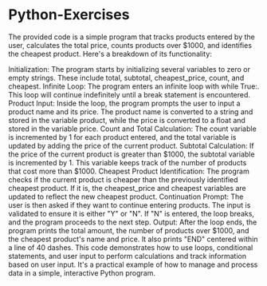 # Python-Exercises

The provided code is a simple program that tracks products entered by the user, calculates the total price, counts products over $1000, and identifies the cheapest product. Here's a breakdown of its functionality:

Initialization: The program starts by initializing several variables to zero or empty strings. These include total, subtotal, cheapest_price, count, and cheapest.
Infinite Loop: The program enters an infinite loop with while True:. This loop will continue indefinitely until a break statement is encountered.
Product Input: Inside the loop, the program prompts the user to input a product name and its price. The product name is converted to a string and stored in the variable product, while the price is converted to a float and stored in the variable price.
Count and Total Calculation: The count variable is incremented by 1 for each product entered, and the total variable is updated by adding the price of the current product.
Subtotal Calculation: If the price of the current product is greater than $1000, the subtotal variable is incremented by 1. This variable keeps track of the number of products that cost more than $1000.
Cheapest Product Identification: The program checks if the current product is cheaper than the previously identified cheapest product. If it is, the cheapest_price and cheapest variables are updated to reflect the new cheapest product.
Continuation Prompt: The user is then asked if they want to continue entering products. The input is validated to ensure it is either "Y" or "N". If "N" is entered, the loop breaks, and the program proceeds to the next step.
Output: After the loop ends, the program prints the total amount, the number of products over $1000, and the cheapest product's name and price. It also prints "END" centered within a line of 40 dashes.
This code demonstrates how to use loops, conditional statements, and user input to perform calculations and track information based on user input. It's a practical example of how to manage and process data in a simple, interactive Python program.

